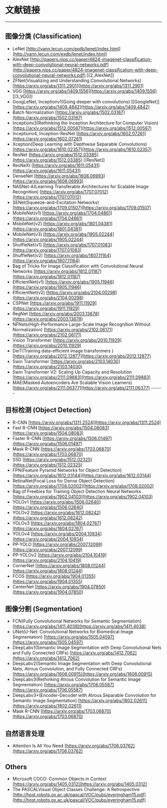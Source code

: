 # 文献链接

---

## 图像分类 (Classification)

-   LeNet [http://yann.lecun.com/exdb/lenet/index.html](http://yann.lecun.com/exdb/lenet/index.html) 
-   AlexNet [http://papers.nips.cc/paper/4824-imagenet-classification-with-deep-convolutional-neural-networks.pdf](http://papers.nips.cc/paper/4824-imagenet-classification-with-deep-convolutional-neural-networks.pdf) [[2_AlexNet]]
-   ZFNet(Visualizing and Understanding Convolutional Networks) [https://arxiv.org/abs/1311.2901](https://arxiv.org/abs/1311.2901)
-   VGG [https://arxiv.org/abs/1409.1556](https://arxiv.org/abs/1409.1556) [[3_VGG]]
-   GoogLeNet, Inceptionv1(Going deeper with convolutions)  [[GoogleNet]] [https://arxiv.org/abs/1409.4842](https://arxiv.org/abs/1409.4842)
-   Batch Normalization [https://arxiv.org/abs/1502.03167](https://arxiv.org/abs/1502.03167)
-   Inceptionv3(Rethinking the Inception Architecture for Computer Vision) [https://arxiv.org/abs/1512.00567](https://arxiv.org/abs/1512.00567)
-   Inceptionv4, Inception-ResNet [https://arxiv.org/abs/1602.07261](https://arxiv.org/abs/1602.07261)
-   Xception(Deep Learning with Depthwise Separable Convolutions) [https://arxiv.org/abs/1610.02357](https://arxiv.org/abs/1610.02357)
-   ResNet [https://arxiv.org/abs/1512.03385](https://arxiv.org/abs/1512.03385) [[ResNet]]
-   ResNeXt [https://arxiv.org/abs/1611.05431](https://arxiv.org/abs/1611.05431)
-   DenseNet [https://arxiv.org/abs/1608.06993](https://arxiv.org/abs/1608.06993)
-   NASNet-A(Learning Transferable Architectures for Scalable Image Recognition) [https://arxiv.org/abs/1707.07012](https://arxiv.org/abs/1707.07012)
-   SENet(Squeeze-and-Excitation Networks) [https://arxiv.org/abs/1709.01507](https://arxiv.org/abs/1709.01507)
-   MobileNet(v1) [https://arxiv.org/abs/1704.04861](https://arxiv.org/abs/1704.04861)
-   MobileNet(v2) [https://arxiv.org/abs/1801.04381](https://arxiv.org/abs/1801.04381)
-   MobileNet(v3) [https://arxiv.org/abs/1905.02244](https://arxiv.org/abs/1905.02244)
-   ShuffleNet(v1) [https://arxiv.org/abs/1707.01083](https://arxiv.org/abs/1707.01083)
-   ShuffleNet(v2) [https://arxiv.org/abs/1807.11164](https://arxiv.org/abs/1807.11164)
-   Bag of Tricks for Image Classification with Convolutional Neural Networks [https://arxiv.org/abs/1812.01187](https://arxiv.org/abs/1812.01187)
-   EfficientNet(v1) [https://arxiv.org/abs/1905.11946](https://arxiv.org/abs/1905.11946)
-   EfficientNet(v2) [https://arxiv.org/abs/2104.00298](https://arxiv.org/abs/2104.00298)
-   CSPNet [https://arxiv.org/abs/1911.11929](https://arxiv.org/abs/1911.11929)
-   RegNet [https://arxiv.org/abs/2003.13678](https://arxiv.org/abs/2003.13678)
-   NFNets(High-Performance Large-Scale Image Recognition Without Normalization) [https://arxiv.org/abs/2102.06171](https://arxiv.org/abs/2102.06171)
-   Vision Transformer [https://arxiv.org/abs/2010.11929](https://arxiv.org/abs/2010.11929)
-   DeiT(Training data-efficient image transformers ) [https://arxiv.org/abs/2012.12877](https://arxiv.org/abs/2012.12877)
-   Swin Transformer [https://arxiv.org/abs/2103.14030](https://arxiv.org/abs/2103.14030)
-   Swin Transformer V2: Scaling Up Capacity and Resolution [https://arxiv.org/abs/2111.09883](https://arxiv.org/abs/2111.09883)
-   MAE(Masked Autoencoders Are Scalable Vision Learners) [https://arxiv.org/abs/2111.06377](https://arxiv.org/abs/2111.06377) ------

## 目标检测 (Object Detection)

-   R-CNN [https://arxiv.org/abs/1311.2524](https://arxiv.org/abs/1311.2524)
-   Fast R-CNN [https://arxiv.org/abs/1504.08083](https://arxiv.org/abs/1504.08083)
-   Faster R-CNN [https://arxiv.org/abs/1506.01497](https://arxiv.org/abs/1506.01497)
-   Mask R-CNN [https://arxiv.org/abs/1703.06870](https://arxiv.org/abs/1703.06870)
-   SSD [https://arxiv.org/abs/1512.02325](https://arxiv.org/abs/1512.02325)
-   FPN(Feature Pyramid Networks for Object Detection) [https://arxiv.org/abs/1612.03144](https://arxiv.org/abs/1612.03144)
-   RetinaNet(Focal Loss for Dense Object Detection) [https://arxiv.org/abs/1708.02002](https://arxiv.org/abs/1708.02002)
-   Bag of Freebies for Training Object Detection Neural Networks [https://arxiv.org/abs/1902.04103](https://arxiv.org/abs/1902.04103)
-   YOLOv1 [https://arxiv.org/abs/1506.02640](https://arxiv.org/abs/1506.02640)
-   YOLOv2 [https://arxiv.org/abs/1612.08242](https://arxiv.org/abs/1612.08242)
-   YOLOv3 [https://arxiv.org/abs/1804.02767](https://arxiv.org/abs/1804.02767)
-   YOLOv4 [https://arxiv.org/abs/2004.10934](https://arxiv.org/abs/2004.10934)
-   PP-YOLO [https://arxiv.org/abs/2007.12099](https://arxiv.org/abs/2007.12099)
-   PP-YOLOv2 [https://arxiv.org/abs/2104.10419](https://arxiv.org/abs/2104.10419)
-   CornerNet [https://arxiv.org/abs/1808.01244](https://arxiv.org/abs/1808.01244)
-   FCOS [https://arxiv.org/abs/1904.01355](https://arxiv.org/abs/1904.01355)
-   CenterNet [https://arxiv.org/abs/1904.07850](https://arxiv.org/abs/1904.07850)

## 图像分割 (Segmentation)

-   FCN(Fully Convolutional Networks for Semantic Segmentation) [https://arxiv.org/abs/1411.4038](https://arxiv.org/abs/1411.4038)
-   UNet(U-Net: Convolutional Networks for Biomedical Image Segmentation) [https://arxiv.org/abs/1505.04597](https://arxiv.org/abs/1505.04597)
-   DeepLabv1(Semantic Image Segmentation with Deep Convolutional Nets and Fully Connected CRFs) [https://arxiv.org/abs/1412.7062](https://arxiv.org/abs/1412.7062)
-   DeepLabv2(Semantic Image Segmentation with Deep Convolutional Nets, Atrous Convolution, and Fully Connected CRFs) [https://arxiv.org/abs/1606.00915](https://arxiv.org/abs/1606.00915)
-   DeepLabv3(Rethinking Atrous Convolution for Semantic Image Segmentation) [https://arxiv.org/abs/1706.05587](https://arxiv.org/abs/1706.05587)
-   DeepLabv3+(Encoder-Decoder with Atrous Separable Convolution for Semantic Image Segmentation) [https://arxiv.org/abs/1802.02611](https://arxiv.org/abs/1802.02611)
-   Mask R-CNN [https://arxiv.org/abs/1703.06870](https://arxiv.org/abs/1703.06870)

## 自然语言处理

-   Attention Is All You Need [https://arxiv.org/abs/1706.03762](https://arxiv.org/abs/1706.03762)

## Others

-   Microsoft COCO: Common Objects in Context [https://arxiv.org/abs/1405.0312](https://arxiv.org/abs/1405.0312)
-   The PASCALVisual Object Classes Challenge: A Retrospective [http://host.robots.ox.ac.uk/pascal/VOC/pubs/everingham15.pdf](http://host.robots.ox.ac.uk/pascal/VOC/pubs/everingham15.pdf)